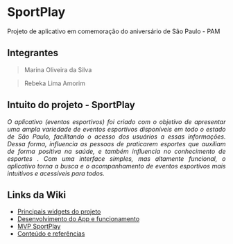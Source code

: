# SportPlay
Projeto de aplicativo em comemoração do aniversário de São Paulo - PAM
## Integrantes
> Marina Oliveira da Silva

> Rebeka Lima Amorim
## Intuito do projeto - SportPlay
_<p align="justify">  O aplicativo (eventos esportivos) foi criado com o objetivo de apresentar uma ampla variedade de eventos esportivos disponíveis em todo o estado de São Paulo, facilitando o acesso dos usuários a essas informações. Dessa forma,  influencia as pessoas de praticarem esportes que auxiliam de forma positiva na saúde, e também influencia no conhecimento de esportes . Com uma interface simples, mas altamente funcional, o aplicativo torna a busca e o acompanhamento de eventos esportivos mais intuitivos e acessíveis para todos.</p>_
## Links da Wiki
- [Principais widgets do projeto](https://github.com/rebekaamorim/eventos_esportivos/wiki/Principais-widgets-usados)
- [Desenvolvimento do App e funcionamento](https://github.com/rebekaamorim/eventos_esportivos/wiki/Desenvolvimento-Aplicativo-SportPlay)
- [MVP SportPlay](https://github.com/rebekaamorim/eventos_esportivos/wiki/MVP-do-aplicativo)
- [Conteúdo e referências](https://github.com/rebekaamorim/eventos_esportivos/wiki/Conte%C3%BAdo-e-refer%C3%AAncias)
